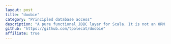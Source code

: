 ```yaml
---
layout: post
title: "doobie"
category: "Principled database access"
description: "A pure functional JDBC layer for Scala. It is not an ORM, nor is it a relational algebra; it just provides a principled way to construct programs (and higher-level libraries) that use JDBC."
github: "https://github.com/tpolecat/doobie"
affiliate: true
---
```

